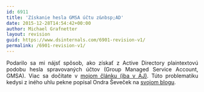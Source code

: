 ```yaml
---
id: 6911
title: 'Získanie hesla GMSA účtu z&nbsp;AD'
date: 2015-12-28T14:54:42+00:00
author: Michael Grafnetter
layout: revision
guid: https://www.dsinternals.com/6901-revision-v1/
permalink: /6901-revision-v1/
---
```

<p style="text-align: justify;">
  Podarilo sa&nbsp;mi nájsť spôsob, ako získať z&nbsp;Active Directory plaintextovú podobu hesla spravovaných účtov (Group Managed Service Account, GMSA). Viac sa&nbsp;dočítate v&nbsp;<a href="https://www.dsinternals.com/en/retrieving-cleartext-gmsa-passwords-from-active-directory/">mojom článku (iba v&nbsp;AJ)</a>. Túto problematiku kedysi z&nbsp;iného uhlu pekne popísal Ondra Ševeček na&nbsp;<a href="https://www.sevecek.com/Lists/Posts/Post.aspx?ID=482">svojom blogu</a>.
</p>